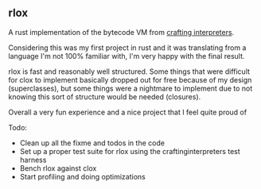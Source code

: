 rlox
---

A rust implementation of the bytecode VM from [crafting interpreters](https://craftinginterpreters.com/).

Considering this was my first project in rust and it was translating from a language I'm not 100% familiar with, I'm very happy with the final result. 

rlox is fast and reasonably well structured. Some things that were difficult for clox to implement basically dropped out for free because of my design (superclasses), but some things were a nightmare to implement due to not knowing this sort of structure would be needed (closures).

Overall a very fun experience and a nice project that I feel quite proud of

Todo:
-  Clean up all the fixme and todos in the code
-  Set up a proper test suite for rlox using the craftinginterpreters test harness
-  Bench rlox against clox
-  Start profiling and doing optimizations